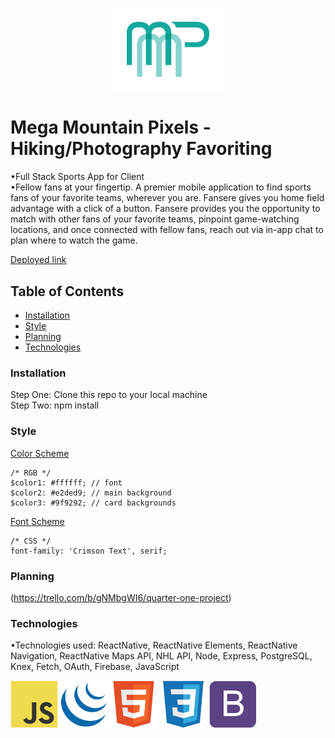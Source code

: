 <p align="center">
<a href="http://megamountainpixels.surge.sh/"><img src="img/mmp-logo.png" target="_blank" title="MMP" alt="MMP" width="35%"></a>
</p>

# Mega Mountain Pixels - Hiking/Photography Favoriting

•Full Stack Sports App for Client  
•Fellow fans at your fingertip. A premier mobile application to find sports fans of your favorite teams, wherever you are. Fansere gives you home field advantage with a click of a button. Fansere provides you the opportunity to match with other fans of your favorite teams, pinpoint game-watching locations, and once connected with fellow fans, reach out via in-app chat to plan where to watch the game.  

[Deployed link](http://megamountainpixels.surge.sh/)

## Table of Contents

- [Installation](#installation)
- [Style](#style)
- [Planning](#planning)
- [Technologies](#technologies)

### Installation

Step One: Clone this repo to your local machine  
Step Two: npm install

### Style

[Color Scheme](https://coolors.co/000000-ffffff-e2ded9-9f9292-c9d5b5)
```
/* RGB */
$color1: #ffffff; // font
$color2: #e2ded9; // main background
$color3: #9f9292; // card backgrounds
```

[Font Scheme](https://fonts.googleapis.com/css?family=Crimson+Text)
```
/* CSS */
font-family: 'Crimson Text', serif;
```

### Planning

(https://trello.com/b/gNMbgWI6/quarter-one-project)

### Technologies

•Technologies used: ReactNative, ReactNative Elements, ReactNative Navigation, ReactNative Maps API, NHL API, Node, Express, PostgreSQL, Knex, Fetch, OAuth, Firebase, JavaScript

<a href="https://www.javascript.com/"><img src="img/javascript-original.svg" target="_blank" title="JS" alt="JS" width="15%"></a>
<a href="https://jquery.com/"><img src="img/jquery-original.svg" target="_blank" title="jQuery" alt="jQuery" width="15%"></a>
<a href="https://html.com/"><img src="img/html5-original.svg" target="_blank" title="HTML" alt="HTML" width="15%"></a>
<a href="https://css-tricks.com/"><img src="img/css3-original.svg" target="_blank" title="CSS" alt="CSS" width="15%"></a>
<a href="https://getbootstrap.com/"><img src="img/bootstrap-plain.svg" target="_blank" title="Bootstrap" alt="Bootstrap" width="15%"></a>
